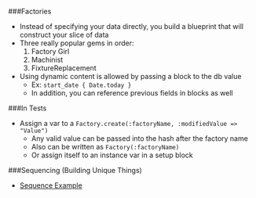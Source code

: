 ###Factories

* Instead of specifying your data directly, you build a blueprint that will construct your slice of data
* Three really popular gems in order:
  1. Factory Girl
  1. Machinist
  1. FixtureReplacement
* Using dynamic content is allowed by passing a block to the db value
  * Ex: `start_date { Date.today }`
  * In addition, you can reference previous fields in blocks as well

###In Tests

* Assign a var to a `Factory.create(:factoryName, :modifiedValue => "Value")`
  * Any valid value can be passed into the hash after the factory name
  * Also can be written as `Factory(:factoryName)`
  * Or assign itself to an instance var in a setup block

###Sequencing (Building Unique Things)

* [Sequence Example][0]




[0]: /RailsTestFactoriesSequenceExample